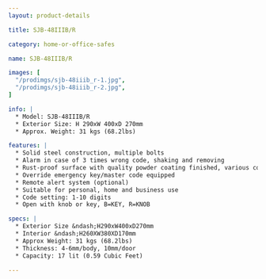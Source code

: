 ```yaml
---
layout: product-details

title: SJB-48IIIB/R

category: home-or-office-safes

name: SJB-48IIIB/R

images: [
  "/prodimgs/sjb-48iiib_r-1.jpg",
  "/prodimgs/sjb-48iiib_r-2.jpg",
]

info: |
  * Model: SJB-48IIIB/R
  * Exterior Size: H 290xW 400xD 270mm
  * Approx. Weight: 31 kgs (68.2lbs)

features: |
  * Solid steel construction, multiple bolts
  * Alarm in case of 3 times wrong code, shaking and removing
  * Rust-proof surface with quality powder coating finished, various colors available
  * Override emergency key/master code equipped
  * Remote alert system (optional)
  * Suitable for personal, home and business use
  * Code setting: 1-10 digits
  * Open with knob or key, B=KEY, R=KNOB

specs: |
  * Exterior Size &ndash;H290xW400xD270mm
  * Interior &ndash;H260XW380XD170mm
  * Approx Weight: 31 kgs (68.2lbs)
  * Thickness: 4-6mm/body, 10mm/door
  * Capacity: 17 lit (0.59 Cubic Feet)

---
```



